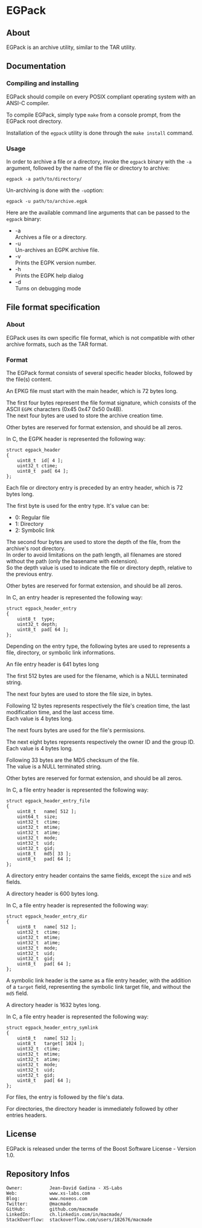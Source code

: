 EGPack
======

About
-----

EGPack is an archive utility, similar to the TAR utility.  

Documentation
-------------

### Compiling and installing

EGPack should compile on every POSIX compliant operating system with an ANSI-C
compiler.

To compile EGPack, simply type `make` from a console prompt, from the EGPack
root directory.

Installation of the `egpack` utility is done through the `make install`
command.

### Usage

In order to archive a file or a directory, invoke the `egpack` binary with the
`-a` argument, followed by the name of the file or directory to archive:

    egpack -a path/to/directory/

Un-archiving is done with the `-u`option:

    egpack -u path/to/archive.egpk

Here are the available command line arguments that can be passed to the `egpack`
binary:

*   -a                                                                          
    Archives a file or a directory.
*   -u                                                                          
    Un-archives an EGPK archive file.
*   -v                                                                          
    Prints the EGPK version number.
*   -h                                                                          
    Prints the EGPK help dialog
*   -d                                                                          
    Turns on debugging mode

File format specification
-------------------------

### About

EGPack uses its own specific file format, which is not compatible with other
archive formats, such as the TAR format.

### Format

The EGPack format consists of several specific header blocks, followed by the
file(s) content.

An EPKG file must start with the main header, which is 72 bytes long.

The first four bytes represent the file format signature, which consists of
the ASCII `EGPK` characters (0x45 0x47 0x50 0x4B).  
The next four bytes are used to store the archive creation time.

Other bytes are reserved for format extension, and should be all zeros.

In C, the EGPK header is represented the following way:

    struct egpack_header
    {
        uint8_t  id[ 4 ];
        uint32_t ctime;
        uint8_t  pad[ 64 ];
    };

Each file or directory entry is preceded by an entry header, which is 72 bytes
long.

The first byte is used for the entry type. It's value can be:

*   0:  Regular file
*   1:  Directory
*   2:  Symbolic link

The second four bytes are used to store the depth of the file, from the
archive's root directory.                                                       
In order to avoid limitations on the path length, all filenames are stored
without the path (only the basename with extension).                            
So the depth value is used to indicate the file or directory depth, relative
to the previous entry.

Other bytes are reserved for format extension, and should be all zeros.

In C, an entry header is represented the following way:

    struct egpack_header_entry
    {
        uint8_t  type;
        uint32_t depth;
        uint8_t  pad[ 64 ];
    };

Depending on the entry type, the following bytes are used to represents a file,
directory, or symbolic link informations.

An file entry header is 641 bytes long

The first 512 bytes are used for the filename, which is a NULL terminated
string.

The next four bytes are used to store the file size, in bytes.

Following 12 bytes represents respectively the file's creation time, the last
modification time, and the last access time.                                    
Each value is 4 bytes long.

The next fours bytes are used for the file's permissions.

The next eight bytes represents respectively the owner ID and the group ID.     
Each value is 4 bytes long.

Following 33 bytes are the MD5 checksum of the file.                            
The value is a NULL terminated string.

Other bytes are reserved for format extension, and should be all zeros.

In C, a file entry header is represented the following way:

    struct egpack_header_entry_file
    {
        uint8_t   name[ 512 ];
        uint64_t  size;
        uint32_t  ctime;
        uint32_t  mtime;
        uint32_t  atime;
        uint32_t  mode;
        uint32_t  uid;
        uint32_t  gid;
        uint8_t   md5[ 33 ];
        uint8_t   pad[ 64 ];
    };

A directory entry header contains the same fields, except the `size` and `md5`
fields.

A directory header is 600 bytes long.

In C, a file entry header is represented the following way:

    struct egpack_header_entry_dir
    {
        uint8_t   name[ 512 ];
        uint32_t  ctime;
        uint32_t  mtime;
        uint32_t  atime;
        uint32_t  mode;
        uint32_t  uid;
        uint32_t  gid;
        uint8_t   pad[ 64 ];
    };

A symbolic link header is the same as a file entry header, with the addition of
a `target` field, representing the symbolic link target file, and without the
`md5` field.

A directory header is 1632 bytes long.

In C, a file entry header is represented the following way:

    struct egpack_header_entry_symlink
    {
        uint8_t   name[ 512 ];
        uint8_t   target[ 1024 ];
        uint32_t  ctime;
        uint32_t  mtime;
        uint32_t  atime;
        uint32_t  mode;
        uint32_t  uid;
        uint32_t  gid;
        uint8_t   pad[ 64 ];
    };

For files, the entry is followed by the file's data.

For directories, the directory header is immediately followed by other entries
headers.

License
-------

EGPack is released under the terms of the Boost Software License - Version 1.0.

Repository Infos
----------------

    Owner:			Jean-David Gadina - XS-Labs
    Web:			www.xs-labs.com
    Blog:			www.noxeos.com
    Twitter:		@macmade
    GitHub:			github.com/macmade
    LinkedIn:		ch.linkedin.com/in/macmade/
    StackOverflow:	stackoverflow.com/users/182676/macmade